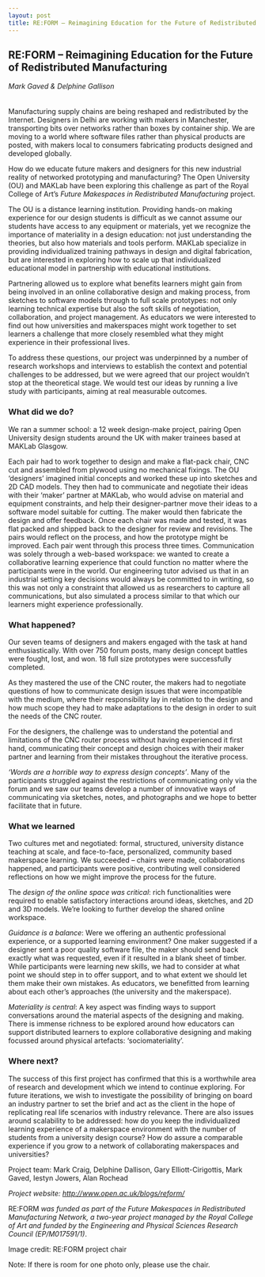 ```yaml
---
layout: post
title: RE:FORM – Reimagining Education for the Future of Redistributed Manufacturing
---
```


## RE:FORM – Reimagining Education for the Future of Redistributed Manufacturing
_Mark Gaved & Delphine Gallison_
<br />
<br />
<br />
Manufacturing supply chains are being reshaped and redistributed by the Internet. Designers in Delhi are working with makers in Manchester, transporting bits over networks rather than boxes by container ship. We are moving to a world where software files rather than physical products are posted, with makers local to consumers fabricating products designed and developed globally.

How do we educate future makers and designers for this new industrial reality of networked prototyping and manufacturing? The Open University (OU) and MAKLab have been exploring this challenge as part of the Royal College of Art’s _Future Makespaces in Redistributed Manufacturing_ project.

The OU is a distance learning institution.  Providing hands-on making experience for our design students is difficult as we cannot assume our students have access to any equipment or materials, yet we recognize the importance of materiality in a design education: not just understanding the theories, but also how materials and tools perform. MAKLab specialize in providing individualized training pathways in design and digital fabrication, but are interested in exploring how to scale up that individualized educational model in partnership with educational institutions.

Partnering allowed us to explore what benefits learners might gain from being involved in an online collaborative design and making process, from sketches to software models through to full scale prototypes: not only learning technical expertise but also the soft skills of negotiation, collaboration, and project management. As educators we were interested to find out how universities and makerspaces might work together to set learners a challenge that more closely resembled what they might experience in their professional lives.

To address these questions, our project was underpinned by a number of research workshops and interviews to establish the context and potential challenges to be addressed, but we were agreed that our project wouldn’t stop at the theoretical stage. We would test our ideas by running a live study with participants, aiming at real measurable outcomes.

### What did we do?

We ran a summer school: a 12 week design-make project, pairing Open University design students around the UK with maker trainees based at MAKLab Glasgow.

Each pair had to work together to design and make a flat-pack chair, CNC cut and assembled from plywood using no mechanical fixings. The OU ‘designers’ imagined initial concepts and worked these up into sketches and 2D CAD models. They then had to communicate and negotiate their ideas with their ‘maker’ partner at MAKLab, who would advise on material and equipment constraints, and help their designer-partner move their ideas to a software model suitable for cutting. The maker would then fabricate the design and offer feedback. Once each chair was made and tested, it was flat packed and shipped back to the designer for review and revisions. The pairs would reflect on the process, and how the prototype might be improved. Each pair went through this process three times. Communication was solely through a web-based workspace: we wanted to create a collaborative learning experience that could function no matter where the participants were in the world. Our engineering tutor advised us that in an industrial setting key decisions would always be committed to in writing, so this was not only a constraint that allowed us as researchers to capture all communications, but also simulated a process similar to that which our learners might experience professionally.

### What happened?

Our seven teams of designers and makers engaged with the task at hand enthusiastically. With over 750 forum posts, many design concept battles were fought, lost, and won. 18 full size prototypes were successfully completed.

As they mastered the use of the CNC router, the makers had to negotiate questions of how to communicate design issues that were incompatible with the medium, where their responsibility lay in relation to the design and how much scope they had to make adaptations to the design in order to suit the needs of the CNC router.

For the designers, the challenge was to understand the potential and limitations of the CNC router process without having experienced it first hand, communicating their concept and design choices with their maker partner and learning from their mistakes throughout the iterative process.

 _‘Words are a horrible way to express design concepts’_. Many of the participants struggled against the restrictions of communicating only via the forum and we saw our teams develop a number of innovative ways of communicating via sketches, notes, and photographs and we hope to better facilitate that in future.
 
### What we learned

Two cultures met and negotiated: formal, structured, university distance teaching at scale, and face-to-face, personalized, community based makerspace learning. We succeeded – chairs were made, collaborations happened, and participants were positive, contributing well considered reflections on how we might improve the process for the future.

The _design of the online space was critical_: rich functionalities were required to enable satisfactory interactions around ideas, sketches, and 2D and 3D models. We’re looking to further develop the shared online workspace.

_Guidance is a balance_: Were we offering an authentic professional experience, or a supported learning environment? One maker suggested if a designer sent a poor quality software file, the maker should send back exactly what was requested, even if it resulted in a blank sheet of timber. While participants were learning new skills, we had to consider at what point we should step in to offer support, and to what extent we should let them make their own mistakes. As educators, we benefitted from learning about each other’s approaches (the university and the makerspace).

_Materiality is central_:  A key aspect was finding ways to support conversations around the material aspects of the designing and making. There is immense richness to be explored around how educators can support distributed learners to explore collaborative designing and making focussed around physical artefacts: ‘sociomateriality’.

### Where next?

The success of this first project has confirmed that this is a worthwhile area of research and development which we intend to continue exploring. For future iterations, we wish to investigate the possibility of bringing on board an industry partner to set the brief and act as the client in the hope of replicating real life scenarios with industry relevance. There are also issues around scalability to be addressed: how do you keep the individualized learning experience of a makerspace environment with the number of students from a university design course? How do assure a comparable experience if you grow to a network of collaborating makerspaces and universities?

Project team: Mark Craig, Delphine Dallison, Gary Elliott-Cirigottis, Mark Gaved, Iestyn Jowers, Alan Rochead

_Project website: http://www.open.ac.uk/blogs/reform/_

RE:FORM _was funded as part of the Future Makespaces in Redistributed Manufacturing Network, a two-year project managed by the Royal College of Art and funded by the Engineering and Physical Sciences Research Council (EP/M017591/1)_.

Image credit: 
RE:FORM project chair

Note: If there is room for one photo only, please use the chair. 
